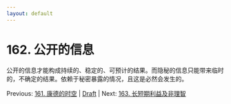 ```yaml
---
layout: default
---
```

# 162. 公开的信息

公开的信息才能构成持续的、稳定的、可预计的结果。而隐秘的信息只能带来临时的，不确定的结果。依赖于秘密暴露的情况，且这是必然会发生的。

Previous: [161. 康德的时空](161.md) | [Draft](../Draft.md) | Next: [163. 长短期利益及非理智](163.md)